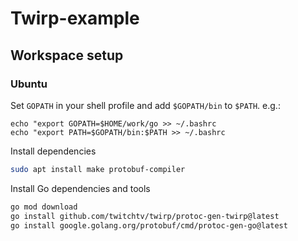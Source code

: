 # Twirp-example

## Workspace setup

### Ubuntu

Set `GOPATH` in your shell profile and add `$GOPATH/bin` to `$PATH`. e.g.:

```
echo "export GOPATH=$HOME/work/go >> ~/.bashrc
echo "export PATH=$GOPATH/bin:$PATH >> ~/.bashrc
```

Install dependencies 

```sh
sudo apt install make protobuf-compiler
```

Install Go dependencies and tools

```sh
go mod download
go install github.com/twitchtv/twirp/protoc-gen-twirp@latest
go install google.golang.org/protobuf/cmd/protoc-gen-go@latest
```
